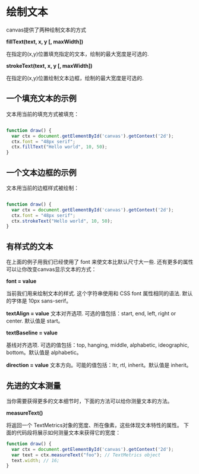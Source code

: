 # 绘制文本

canvas提供了两种绘制文本的方式

**fillText(text, x, y [, maxWidth])**

在指定的(x,y)位置填充指定的文本，绘制的最大宽度是可选的.

**strokeText(text, x, y [, maxWidth])**

在指定的(x,y)位置绘制文本边框，绘制的最大宽度是可选的.

## 一个填充文本的示例

文本用当前的填充方式被填充：

```javaScript

function draw() {
  var ctx = document.getElementById('canvas').getContext('2d');
  ctx.font = "48px serif";
  ctx.fillText("Hello world", 10, 50);
}

```

## 一个文本边框的示例

文本用当前的边框样式被绘制：

```javaScript

function draw() {
  var ctx = document.getElementById('canvas').getContext('2d');
  ctx.font = "48px serif";
  ctx.strokeText("Hello world", 10, 50);
}

```
## 有样式的文本

在上面的例子用我们已经使用了 font 来使文本比默认尺寸大一些. 还有更多的属性可以让你改变canvas显示文本的方式：

**font = value**

当前我们用来绘制文本的样式. 这个字符串使用和 CSS font 属性相同的语法. 默认的字体是 10px sans-serif。

**textAlign = value**
文本对齐选项. 可选的值包括：start, end, left, right or center. 默认值是 start。

**textBaseline = value**

基线对齐选项. 可选的值包括：top, hanging, middle, alphabetic, ideographic, bottom。默认值是 alphabetic。

**direction = value**
文本方向。可能的值包括：ltr, rtl, inherit。默认值是 inherit。

## 先进的文本测量

当你需要获得更多的文本细节时，下面的方法可以给你测量文本的方法。

**measureText()**

将返回一个 TextMetrics对象的宽度、所在像素，这些体现文本特性的属性。
下面的代码段将展示如何测量文本来获得它的宽度：

```javaScript
function draw() {
  var ctx = document.getElementById('canvas').getContext('2d');
  var text = ctx.measureText("foo"); // TextMetrics object
  text.width; // 16;
}
```